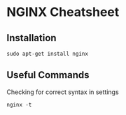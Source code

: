 # NGINX Cheatsheet

## Installation
```
sudo apt-get install nginx
```

## Useful Commands
Checking for correct syntax in settings

```
nginx -t
```
